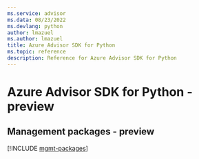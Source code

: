 ```yaml
---
ms.service: advisor
ms.data: 08/23/2022
ms.devlang: python
author: lmazuel
ms.author: lmazuel
title: Azure Advisor SDK for Python
ms.topic: reference
description: Reference for Azure Advisor SDK for Python
---
```

# Azure Advisor SDK for Python - preview

## Management packages - preview
[!INCLUDE [mgmt-packages](advisor-mgmt-index.md)]